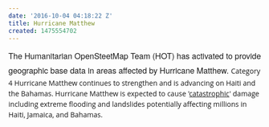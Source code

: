 ```yaml
---
date: '2016-10-04 04:18:22 Z'
title: Hurricane Matthew
created: 1475554702
---
```

<p><font style="font-family: 'Helvetica Neue', Helvetica, 'Segoe UI', Arial, freesans, sans-serif; font-size: 16px; line-height: 28.4444px;" face="Helvetica Neue, Helvetica, Segoe UI, Arial, freesans, sans-serif"><span style="font-size: 16px; line-height: 28.4444px;">The Humanitarian OpenSteetMap Team (HOT) has activated to provide geographic base data in areas affected by Hurricane Matthew.&nbsp;</span></font><span style="font-style: normal; font-variant-ligatures: normal; font-variant-caps: normal; font-weight: normal; font-size: 14px; line-height: 21px; font-family: 'Open Sans', Arial, sans-serif;">Category 4 Hurricane Matthew continues to strengthen and is&nbsp;advancing on Haiti and the Bahamas. Hurricane Matthew is expected to cause '</span><a style="font-style: normal; font-variant-ligatures: normal; font-variant-caps: normal; font-weight: normal; font-size: 14px; line-height: 21px; font-family: 'Open Sans', Arial, sans-serif;" href="https://weather.com/storms/hurricane/news/hurricane-matthew-caribbean-haiti-jamaica-cuba-bahamas-forecast-oct2" target="_blank">catastrophic</a><span style="font-style: normal; font-variant-ligatures: normal; font-variant-caps: normal; font-weight: normal; font-size: 14px; line-height: 21px; font-family: 'Open Sans', Arial, sans-serif;">' damage including extreme flooding and landslides potentially affecting millions in Haiti, Jamaica, and Bahamas.</span></p>
